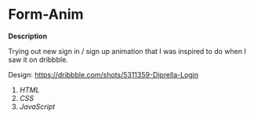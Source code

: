# Form-Anim

**Description**

Trying out new sign in / sign up animation that I was inspired to do when I saw it on dribbble.

Design: https://dribbble.com/shots/5311359-Diprella-Login

1. *HTML*
2. *CSS*
3. *JavaScript*
